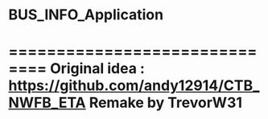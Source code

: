 # BUS_INFO_Application

==============================
Original idea : https://github.com/andy12914/CTB_NWFB_ETA
Remake by **TrevorW31**
==============================
